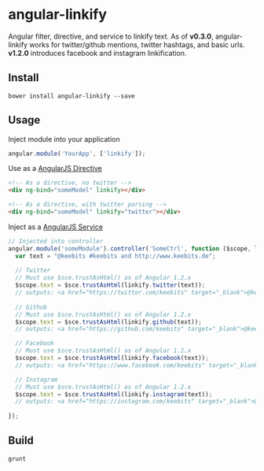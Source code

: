 # angular-linkify

Angular filter, directive, and service to linkify text. As of **v0.3.0**, angular-linkify works for twitter/github mentions, twitter hashtags, and basic urls.
**v1.2.0** introduces facebook and instagram linkification.

## Install

```
bower install angular-linkify --save
```

## Usage

Inject module into your application

```javascript
angular.module('YourApp', ['linkify']);
```

Use as a [AngularJS Directive](http://docs.angularjs.org/guide/directive)

```html
<!-- As a directive, no twitter -->
<div ng-bind="someModel" linkify></div>

<!-- As a directive, with twitter parsing -->
<div ng-bind="someModel" linkify="twitter"></div>
```

Inject as a [AngularJS Service](http://docs.angularjs.org/guide/dev_guide.services)

```javascript
// Injected into controller
angular.module('someModule').controller('SomeCtrl', function ($scope, linkify, $sce) {
  var text = "@keebits #keebits and http://www.keebits.de";
  
  // Twitter
  // Must use $sce.trustAsHtml() as of Angular 1.2.x
  $scope.text = $sce.trustAsHtml(linkify.twitter(text));
  // outputs: <a href="https://twitter.com/keebits" target="_blank">@keebits</a> <a href="https://twitter.com/hashtag/keebits?src=hash">#keebits</a> and <a href="http://www.keebits.de" target="_blank">www.keebits.de</a>
  
  // Github
  // Must use $sce.trustAsHtml() as of Angular 1.2.x
  $scope.text = $sce.trustAsHtml(linkify.github(text));
  // outputs: <a href="https://github.com/keebits" target="_blank">@keebits</a> #keebits and <a href="http://www.keebits.de" target="_blank">www.keebits.de</a>

  // Facebook
  // Must use $sce.trustAsHtml() as of Angular 1.2.x
  $scope.text = $sce.trustAsHtml(linkify.facebook(text));
  // outputs: <a href="https://www.facebook.com/keebits" target="_blank">@keebits</a> <a href="https://www.facebook.com/hashtag/keebits">#keebits</a> and <a href="http://www.keebits.de" target="_blank">www.keebits.de</a>

  // Instagram
  // Must use $sce.trustAsHtml() as of Angular 1.2.x
  $scope.text = $sce.trustAsHtml(linkify.instagram(text));
  // outputs: <a href="https://instagram.com/keebits" target="_blank">@keebits</a> <a href="https://instagram.com/explore/tags/keebits/">#keebits</a> and <a href="http://www.keebits.de" target="_blank">www.keebits.de</a>
  
});

```

## Build

```
grunt
```
